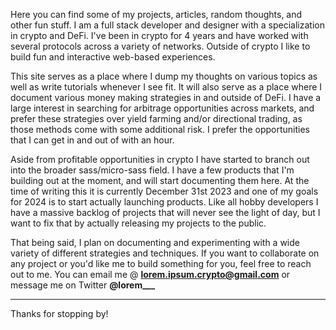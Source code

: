 Here you can find some of my projects, articles, random thoughts, and other fun stuff. I am a full stack developer and designer with a specialization in crypto and DeFi. I've been in crypto for 4 years and have worked with several protocols across a variety of networks. Outside of crypto I like to build fun and interactive web-based experiences.

This site serves as a place where I dump my thoughts on various topics as well as write tutorials whenever I see fit. It will also serve as a place where I document various money making strategies in and outside of DeFi. I have a large interest in searching for arbitrage opportunities across markets, and prefer these strategies over yield farming and/or directional trading, as those methods come with some additional risk. I prefer the opportunities that I can get in and out of with an hour.

Aside from profitable opportunities in crypto I have started to branch out into the broader sass/micro-sass field. I have a few products that I'm building out at the moment, and will start documenting them here. At the time of writing this it is currently December 31st 2023 and one of my goals for 2024 is to start actually launching products. Like all hobby developers I have a massive backlog of projects that will never see the light of day, but I want to fix that by actually releasing my projects to the public. 

That being said, I plan on documenting and experimenting with a wide variety of different strategies and techniques. If you want to collaborate on any project or you'd like me to build something for you, feel free to reach out to me. You can email me @ **lorem.ipsum.crypto@gmail.com** or message me on Twitter **@lorem___**

---

Thanks for stopping by!
